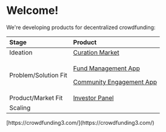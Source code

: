 # Welcome!

We're developing products for decentralized crowdfunding:

<table>
  <thead>
    <tr>
      <th style="text-align:left">Stage</th>
      <th style="text-align:left">Product</th>
    </tr>
  </thead>
  <tbody>
    <tr>
      <td style="text-align:left">Ideation</td>
      <td style="text-align:left"><a href="https://wiki.crowdfunding3.com/docs/community-engagement-app-motiv8">Curation Market</a>
      </td>
    </tr>
    <tr>
      <td style="text-align:left">Problem/Solution Fit</td>
      <td style="text-align:left">
        <p><a href="https://wiki.crowdfunding3.com/docs/fund-management-app-wip">Fund Management App</a>
        </p>
        <p><a href="https://wiki.crowdfunding3.com/docs/community-engagement-app-motiv8">Community Engagement App</a>
        </p>
      </td>
    </tr>
    <tr>
      <td style="text-align:left">Product/Market Fit</td>
      <td style="text-align:left"><a href="https://wiki.crowdfunding3.com/docs/investor-panel">Investor Panel</a>
      </td>
    </tr>
    <tr>
      <td style="text-align:left">Scaling</td>
      <td style="text-align:left"></td>
    </tr>
  </tbody>
</table>[https://crowdfunding3.com/](https://crowdfunding3.com/)

